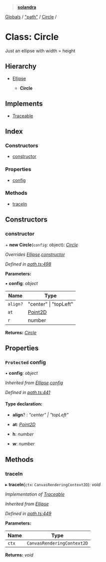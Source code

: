 > **[solandra](../README.md)**

[Globals](../README.md) / ["path"](../modules/_path_.md) / [Circle](_path_.circle.md) /

# Class: Circle

Just an ellipse with width = height

## Hierarchy

* [Ellipse](_path_.ellipse.md)

  * **Circle**

## Implements

* [Traceable](../interfaces/_path_.traceable.md)

## Index

### Constructors

* [constructor](_path_.circle.md#constructor)

### Properties

* [config](_path_.circle.md#protected-config)

### Methods

* [traceIn](_path_.circle.md#tracein)

## Constructors

###  constructor

\+ **new Circle**(`config`: object): *[Circle](_path_.circle.md)*

*Overrides [Ellipse](_path_.ellipse.md).[constructor](_path_.ellipse.md#constructor)*

*Defined in [path.ts:498](https://github.com/jamesporter/solandra/blob/2971925/src/lib/path.ts#L498)*

**Parameters:**

▪ **config**: *object*

Name | Type |
------ | ------ |
`align?` | "center" \| "topLeft" |
`at` | [Point2D](../modules/_types_sol_.md#point2d) |
`r` | number |

**Returns:** *[Circle](_path_.circle.md)*

## Properties

### `Protected` config

• **config**: *object*

*Inherited from [Ellipse](_path_.ellipse.md).[config](_path_.ellipse.md#protected-config)*

*Defined in [path.ts:441](https://github.com/jamesporter/solandra/blob/2971925/src/lib/path.ts#L441)*

#### Type declaration:

* **align**? : *"center" | "topLeft"*

* **at**: *[Point2D](../modules/_types_sol_.md#point2d)*

* **h**: *number*

* **w**: *number*

## Methods

###  traceIn

▸ **traceIn**(`ctx`: `CanvasRenderingContext2D`): *void*

*Implementation of [Traceable](../interfaces/_path_.traceable.md)*

*Inherited from [Ellipse](_path_.ellipse.md)*

*Defined in [path.ts:449](https://github.com/jamesporter/solandra/blob/2971925/src/lib/path.ts#L449)*

**Parameters:**

Name | Type |
------ | ------ |
`ctx` | `CanvasRenderingContext2D` |

**Returns:** *void*